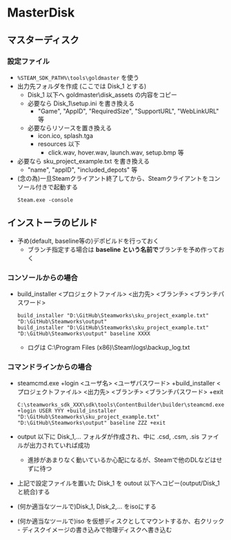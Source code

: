 ﻿# MasterDisk

## マスターディスク
### 設定ファイル
* ``%STEAM_SDK_PATH%\tools\goldmaster`` を使う
* 出力先フォルダを作成 (ここでは Disk_1 とする)
    * Disk_1 以下へ goldmaster\disk_assets の内容をコピー
    * 必要なら Disk_1\setup.ini を書き換える
        * "Game", "AppID", "RequiredSize", "SupportURL", "WebLinkURL" 等
    * 必要ならリソースを置き換える
        * icon.ico, splash.tga
        * resources 以下
            * click.wav, hover.wav, launch.wav, setup.bmp 等
* 必要なら sku_project_example.txt を書き換える
    * "name", "appID", "included_depots" 等
* (念の為)一旦Steamクライアント終了してから、Steamクライアントをコンソール付きで起動する
    ~~~
    Steam.exe -console
    ~~~

## インストーラのビルド
* 予め(default, baseline等の)デポビルドを行っておく
    * ブランチ指定する場合は **baseline という名前で**ブランチを予め作っておく

### コンソールからの場合
* build_installer <プロジェクトファイル> <出力先> <ブランチ> <ブランチパスワード>
    ~~~
    build_installer "D:\GitHub\Steamworks\sku_project_example.txt" "D:\GitHub\Steamworks\output"
    build_installer "D:\GitHub\Steamworks\sku_project_example.txt" "D:\GitHub\Steamworks\output" baseline XXXX
    ~~~
    * ログは C:\Program Files (x86)\Steam\logs\backup_log.txt

### コマンドラインからの場合
* steamcmd.exe +login <ユーザ名> <ユーザパスワード> +build_installer <プロジェクトファイル> <出力先> <ブランチ> <ブランチパスワード> +exit
    ~~~
    C:\steamworks_sdk_XXX\sdk\tools\ContentBuilder\builder\steamcmd.exe +login USER YYY +build_installer "D:\GitHub\Steamworks\sku_project_example.txt" "D:\GitHub\Steamworks\output" baseline ZZZ +exit
    ~~~

* output 以下に Disk_1,... フォルダが作成され、中に .csd, .csm, .sis ファイルが出力されていれば成功
    * 進捗があまりなく動いているか心配になるが、Steamで他のDLなどはせずに待つ
* 上記で設定ファイルを置いた Disk_1 を outout 以下へコピー(output/Disk_1と統合)する
* (何か適当なツールで)Disk_1, Disk_2,... をisoにする 
* (何か適当なツールで)iso を仮想ディスクとしてマウントするか、右クリック - ディスクイメージの書き込みで物理ディスクへ書き込む
